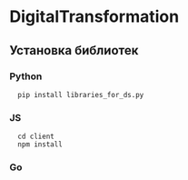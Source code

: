 # DigitalTransformation

## Установка библиотек

### Python

```
  pip install libraries_for_ds.py
```

### JS

```
  cd client
  npm install
```

### Go
